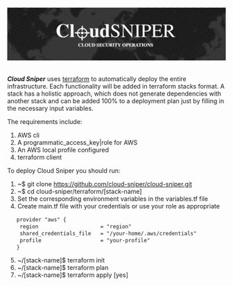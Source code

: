 ![alt text](../images/logo.png "Cloud Sniper")
<br> </br>

***Cloud Sniper*** uses [terraform](https://www.terraform.io/) to automatically deploy the entire infrastructure. Each functionality will be added in terraform stacks format. A stack has a holistic approach, which does not generate dependencies with another stack and can be added 100% to a deployment plan just by filling in the necessary input variables.

The requirements include:

1. AWS cli
2. A programmatic_access_key|role for AWS
3. An AWS local profile configured
4. terraform client

To deploy Cloud Sniper you should run:

1. ~$ git clone https://github.com/cloud-sniper/cloud-sniper.git
2. ~$ cd cloud-sniper/terraform/[stack-name]
3. Set the corresponding environment variables in the variables.tf file
4. Create main.tf file with your credentials or use your role as appropriate

```
   provider "aws" {
    region                    = "region"
    shared_credentials_file   = "/your-home/.aws/credentials"
    profile                   = "your-profile"
   }
```
5. ~/[stack-name]$ terraform init
6. ~/[stack-name]$ terraform plan
7. ~/[stack-name]$ terraform apply [yes]
